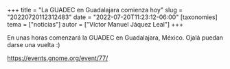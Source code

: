 +++
title = "La GUADEC en Guadalajara comienza hoy"
slug = "20220720112312483"
date = "2022-07-20T11:23:12-06:00"
[taxonomies]
tema = ["noticias"]
autor = ["Víctor Manuel Jáquez Leal"]
+++

En unas horas comenzará la GUADEC en Guadalajara, México. Ojalá puedan
darse una vuelta :)

https://events.gnome.org/event/77/

